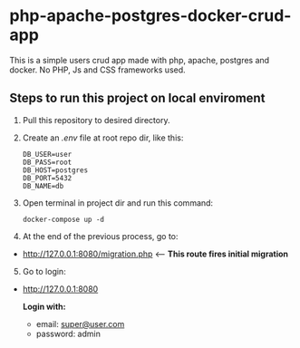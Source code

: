 # php-apache-postgres-docker-crud-app

This is a simple users crud app made with php, apache, postgres and docker.
No PHP, Js and CSS frameworks used.

## Steps to run this project on local enviroment

1. Pull this repository to desired directory.

2. Create an *.env* file at root repo dir, like this:

    ```
    DB_USER=user
    DB_PASS=root
    DB_HOST=postgres
    DB_PORT=5432
    DB_NAME=db
    ```

3. Open terminal in project dir and run this command:

    `docker-compose up -d`

4. At the end of the previous process, go to:
  * http://127.0.0.1:8080/migration.php <-- **This route fires initial migration**

5. Go to login:
  * http://127.0.0.1:8080
	
	**Login with:**
	* email: super@user.com
	* password: admin
